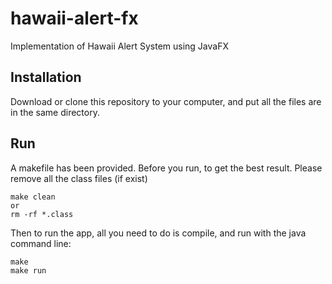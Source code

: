 # hawaii-alert-fx
Implementation of Hawaii Alert System using JavaFX

## Installation
Download or clone this repository to your computer, and put all the files are in the same directory.

## Run
A makefile has been provided.
Before you run, to get the best result. Please remove all the class files (if exist)
```
make clean
or
rm -rf *.class
```
Then to run the app, all you need to do is compile, and run with the java command line:
```
make
make run
```

